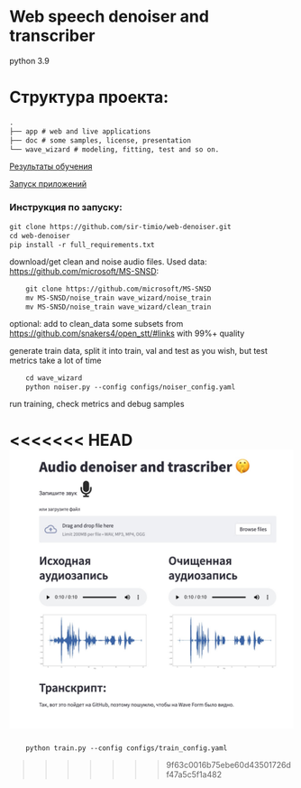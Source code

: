 # Web speech denoiser and transcriber

python 3.9

# Структура проекта:
```
.
├── app # web and live applications
├── doc # some samples, license, presentation
└── wave_wizard # modeling, fitting, test and so on.
```

[Результаты обучения](wave_wizard/README.md)

[Запуск приложений](app/README.md)

### Инструкция по запуску:
```
git clone https://github.com/sir-timio/web-denoiser.git
cd web-denoiser
pip install -r full_requirements.txt 

```
download/get clean and noise audio files. Used data: https://github.com/microsoft/MS-SNSD:

```
    git clone https://github.com/microsoft/MS-SNSD
    mv MS-SNSD/noise_train wave_wizard/noise_train
    mv MS-SNSD/noise_train wave_wizard/clean_train
```


optional: add to clean_data some subsets from https://github.com/snakers4/open_stt/#links with 99%+ quality


generate train data, split it into train, val and test as you wish, but test metrics take a lot of time

```
    cd wave_wizard
    python noiser.py --config configs/noiser_config.yaml
```
run training, check metrics and debug samples

<<<<<<< HEAD
![image](doc/img/front.jpg)
=======
```
    python train.py --config configs/train_config.yaml
```
>>>>>>> 9f63c0016b75ebe60d43501726df47a5c5f1a482
